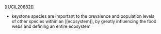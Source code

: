 [[UCIL20882]]

- keystone species are important to the prevalence and population levels of other species within an [[ecosystem]], by greatly influencing the food webs and defining an entire ecosystem